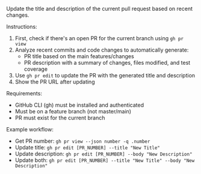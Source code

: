 Update the title and description of the current pull request based on recent changes.

Instructions:
1. First, check if there's an open PR for the current branch using `gh pr view`
2. Analyze recent commits and code changes to automatically generate:
   - PR title based on the main features/changes
   - PR description with a summary of changes, files modified, and test coverage
3. Use `gh pr edit` to update the PR with the generated title and description
4. Show the PR URL after updating

Requirements:
- GitHub CLI (gh) must be installed and authenticated
- Must be on a feature branch (not master/main)
- PR must exist for the current branch

Example workflow:
- Get PR number: `gh pr view --json number -q .number`
- Update title: `gh pr edit [PR_NUMBER] --title "New Title"`
- Update description: `gh pr edit [PR_NUMBER] --body "New Description"`
- Update both: `gh pr edit [PR_NUMBER] --title "New Title" --body "New Description"`